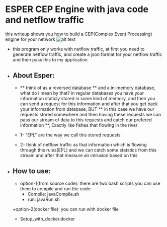 # ESPER CEP Engine with java code and netflow traffic

this writeup shows you how to build a CEP(Complex Event Processing) engine for your network
![alt text](https://raw.githubusercontent.com/Alikhoshkholgh/ESPER_CEP_Engine_java_netflow/main/CEP%20engine%20based%20on%20esper.jpeg)

+ this program only works with netflow traffic, at first you need to generate netflow traffic, and create a json format for your netflow traffic and then pass this to my application

+ ## About Esper:
  + ** think of as a reversed database ** and a in-memory database, what do i mean by that? in regular databases you have your information staticly stored in some kind of memory, and then you can send a request for this information and after that you get back your information from database, BUT ** in this case we have our requests stored somewhere and then having these requests we can pass our stream of data to this requests and catch our prefered information **, Exactly like fishes that flowing in the river

  + 1- "EPL" are the way we call this stored requests 
  + 2- think of netflow traffic as that information which is flowing through this rules(EPL) and we can catch some statstics from this stream and after that measure an intrusion based on this


+ ## How to use:
  + option-1(from source code): there are two bash scripts you can use them to compile and run the code:
    + Compile: javaCompile.sh
    + run: javaRun.sh
    
  +option-2(docker file): you can run with docker file
    + Setup_with_docker.docker
